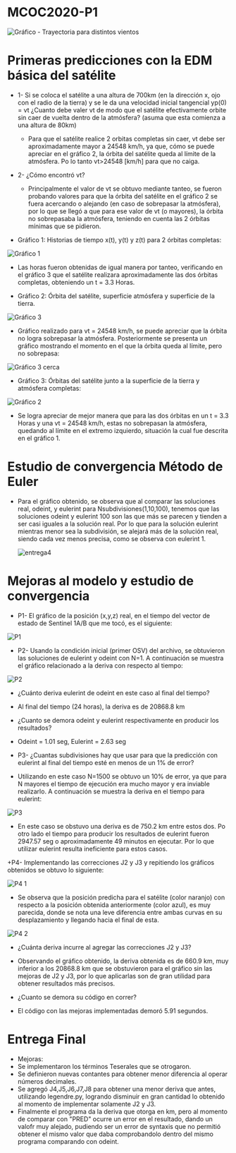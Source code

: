 # MCOC2020-P1

![Gráfico - Trayectoria para distintos vientos](https://user-images.githubusercontent.com/69275311/91117011-a271c980-e65b-11ea-8dc4-4e7900fc7d26.png)

# Primeras predicciones con la EDM básica del satélite

+ 1- Si se coloca el satélite a una altura de 700km (en la dirección x, ojo con el radio de la tierra) y se le da una velocidad inicial tangencial yp(0) = vt ¿Cuanto debe valer vt de modo que el satélite efectivamente orbite sin caer de vuelta dentro de la atmósfera? (asuma que esta comienza a una altura de 80km)
   + Para que el satélite realice 2 orbitas completas sin caer, vt debe ser aproximadamente mayor a 24548 km/h, ya que, cómo se puede apreciar en el gráfico 2, la órbita del satélite queda al límite de la atmósfera. Po lo tanto vt>24548 [km/h] para que no caiga.

+ 2- ¿Cómo encontró vt?
   + Principalmente el valor de vt se obtuvo mediante tanteo, se fueron probando valores para que la órbita del satélite en el gráfico 2 se fuera acercando o alejando (en caso de sobrepasar la atmósfera), por lo que se llegó a que para ese valor de vt (o mayores), la órbita no sobrepasaba la atmósfera, teniendo en cuenta las 2 órbitas mínimas que se pidieron.

+ Gráfico 1: Historias de tiempo x(t), y(t) y z(t) para 2 órbitas completas:

![Gráfico 1](https://user-images.githubusercontent.com/69275311/91509695-00dfb780-e8a9-11ea-8cf5-c79c46f96cf7.png)

   + Las horas fueron obtenidas de igual manera por tanteo, verificando en el gráfico 3 que el satélite realizara aproximadamente las dos órbitas completas, obteniendo un t = 3.3 Horas.

+ Gráfico 2: Órbita del satélite, superficie atmósfera y superficie de la tierra.

![Gráfico 3](https://user-images.githubusercontent.com/69275311/91509954-a561f980-e8a9-11ea-8b9d-4cbd991df125.png)

   + Gráfico realizado para vt = 24548 km/h, se puede apreciar que la órbita no logra sobrepasar la atmósfera. Posteriormente se presenta un gráfico mostrando el momento en el que la órbita queda al límite, pero no sobrepasa:

![Gráfico 3 cerca](https://user-images.githubusercontent.com/69275311/91510107-16a1ac80-e8aa-11ea-96ba-ac45bd89ecf5.png)

+ Gráfico 3: Órbitas del satélite junto a la superficie de la tierra y atmósfera completas:

![Gráfico 2](https://user-images.githubusercontent.com/69275311/91510189-55cffd80-e8aa-11ea-8fc9-d00526184a60.png)

   + Se logra apreciar de mejor manera que para las dos órbitas en un t = 3.3 Horas y una vt = 24548 km/h, estas no sobrepasan la atmósfera, quedando al límite en el extremo izquierdo, situación la cual fue descrita en el gráfico 1.

# Estudio de convergencia Método de Euler

+ Para el gráfico obtenido, se observa que al comparar las soluciones real, odeint, y eulerint para Nsubdivisiones(1,10,100), tenemos que las soluciones odeint y eulerint 100 son las que más se parecen y tienden a ser casi iguales a la solución real. Por lo que para la solución eulerint mientras menor sea la subdivisión, se alejará más de la solución real, siendo cada vez menos precisa, como se observa con eulerint 1.

   ![entrega4](https://user-images.githubusercontent.com/69275311/91844187-fe70bb00-ec24-11ea-8120-c3053bddd91a.png)


# Mejoras al modelo y estudio de convergencia

+ P1- El gráfico de la posición (x,y,z) real, en el tiempo del vector de estado de Sentinel 1A/B que me tocó, es el siguiente:

![P1](https://user-images.githubusercontent.com/69275311/92380952-5eada400-f0e0-11ea-90d1-3e7c2c630346.png)

+ P2- Usando la condición inicial (primer OSV) del archivo, se obtuvieron las soluciones de eulerint y odeint con N=1. A continuación se muestra el gráfico relacionado a la deriva con respecto al tiempo:

![P2](https://user-images.githubusercontent.com/69275311/92381236-d5e33800-f0e0-11ea-8af6-4864a66cf18e.png)

+ ¿Cuánto deriva eulerint de odeint en este caso al final del tiempo?             
+ Al final del tiempo (24 horas), la deriva es de 20868.8 km
+ ¿Cuanto se demora odeint y eulerint respectivamente en producir los resultados?          
+ Odeint = 1.01 seg, Eulerint = 2.63 seg

+ P3- ¿Cuantas subdivisiones hay que usar para que la predicción con eulerint al final del tiempo esté en menos de un 1% de error? 
+ Utilizando en este caso N=1500 se obtuvo un 10% de error, ya que para N mayores el tiempo de ejecución era mucho mayor y era inviable realizarlo. A continuación se muestra la deriva en el tiempo para eulerint:

![P3](https://user-images.githubusercontent.com/69275311/92382057-5b1b1c80-f0e2-11ea-97d7-2ed70e9285e0.png)

+ En este caso se obstuvo una deriva es de 750.2 km entre estos dos. Po otro lado el tiempo para producir los resultados de eulerint fueron 2947.57 seg o aproximadamente 49 minutos en ejecutar. Por lo que utilizar eulerint resulta ineficiente para estos casos.

+P4- Implementando las correcciones J2 y J3 y repitiendo los gráficos obtenidos se obtuvo lo siguiente:

![P4 1](https://user-images.githubusercontent.com/69275311/92382554-29ef1c00-f0e3-11ea-8fa2-40b233586736.png)
+ Se observa que la posición predicha para el satélite (color naranjo) con respecto a la posición obtenida anteriormente (color azul), es muy parecida, donde se nota una leve diferencia entre ambas curvas en su desplazamiento y llegando hacia el final de esta.

![P4 2](https://user-images.githubusercontent.com/69275311/92382596-370c0b00-f0e3-11ea-88d7-fa47b971799a.png)

+ ¿Cuánta deriva incurre al agregar las correcciones J2 y J3? 
+ Observando el gráfico obtenido, la deriva obtenida es de 660.9 km, muy inferior a los 20868.8 km que se obstuvieron para el gráfico sin las mejoras de J2 y J3, por lo que aplicarlas son de gran utilidad para obtener resultados más precisos.

+ ¿Cuanto se demora su código en correr?
+ El código con las mejoras implementadas demoró 5.91 segundos.

# Entrega Final

+ Mejoras:
+ Se implementaron los términos Teserales que se otrogaron.
+ Se definieron nuevas contantes para obtener menor diferencia al operar números decimales.
+ Se agregó J4,J5,J6,J7,J8 para obtener una menor deriva que antes, utilizando legendre.py, logrando disminuir en gran cantidad lo obtenido al momento de implementar solamente J2 y J3.
+ Finalmente el programa da la deriva que otorga en km, pero al momento de comparar con "PRED" ocurre un error en el resultado, dando un valofr muy alejado, pudiendo ser un error de syntaxis que no permitió obtener el mismo valor que daba comprobandolo dentro del mismo programa comparando con odeint.
